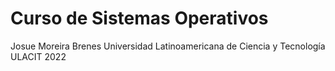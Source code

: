 # Curso de Sistemas Operativos
 
Josue Moreira Brenes
Universidad Latinoamericana de Ciencia y Tecnología
ULACIT
2022
